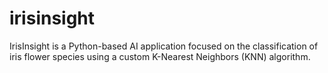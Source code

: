 # irisinsight
IrisInsight is a Python-based AI application focused on the classification of iris flower species using a custom K-Nearest Neighbors (KNN) algorithm.
